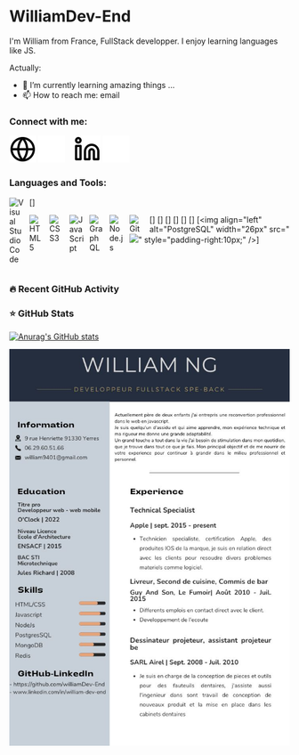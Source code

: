 # WilliamDev-End
I'm William from France, FullStack developper. I enjoy learning languages like JS. 

Actually:

- 🌱 I’m currently learning amazing things ...
- 📫 How to reach me: email

### Connect with me:

[![img_contact](./img/globe-light.svg)](https://williamdev-end.bss.design/#gh-light-mode-only)
[![img_contact](./img/globe-dark.svg)](https://williamdev-end.bss.design/#gh-dark-mode-only)
&nbsp;&nbsp;
[![img_contact](./img/linkedin-light.svg)](https://www.linkedin.com/in/william-dev-end/#gh-light-mode-only)
[![img_contact](./img/linkedin-dark.svg)](https://www.linkedin.com/in/william-dev-end/#gh-dark-mode-only)

### Languages and Tools:

[<img align="left" alt="Visual Studio Code" width="26px" src="https://cdn.jsdelivr.net/gh/devicons/devicon/icons/vscode/vscode-original.svg" style="padding-right:10px;" />]

[<img align="left" alt="HTML5" width="26px" src="https://cdn.jsdelivr.net/gh/devicons/devicon/icons/html5/html5-original.svg" style="padding-right:10px;" />]
[<img align="left" alt="CSS3" width="26px" src="https://cdn.jsdelivr.net/gh/devicons/devicon/icons/css3/css3-original.svg" style="padding-right:10px;" />]
[<img align="left" alt="JavaScript" width="26px" src="https://cdn.jsdelivr.net/gh/devicons/devicon/icons/javascript/javascript-original.svg" style="padding-right:10px;" />]
[<img align="left" alt="GraphQL" width="26px" src="https://cdn.jsdelivr.net/gh/devicons/devicon/icons/graphql/graphql-plain.svg" style="padding-right:10px;" />]
[<img align="left" alt="Node.js" width="26px" src="https://cdn.jsdelivr.net/gh/devicons/devicon/icons/nodejs/nodejs-original.svg" style="padding-right:10px;" />]
[<img align="left" alt="Git" width="26px" src="https://cdn.jsdelivr.net/gh/devicons/devicon/icons/git/git-original.svg" style="padding-right:10px;" />]
[<img align="left" alt="PostgreSQL" width="26px" src="<img src="https://cdn.jsdelivr.net/gh/devicons/devicon/icons/postgresql/postgresql-original-wordmark.svg" />" style="padding-right:10px;" />]



<br />
<br />

### 🔥 Recent GitHub Activity
<!--START_SECTION:activity-->
<!-- 1. 🎉 Merged PR [#2](https://github.com/MikeCodeur/react-netflix-clone/pull/2) in [MikeCodeur/react-netflix-clone](https://github.com/MikeCodeur/react-netflix-clone)
2. 💪 Opened PR [#2](https://github.com/MikeCodeur/react-netflix-clone/pull/2) in [MikeCodeur/react-netflix-clone](https://github.com/MikeCodeur/react-netflix-clone)
3. 🎉 Merged PR [#1](https://github.com/MikeCodeur/react-netflix-clone/pull/1) in [MikeCodeur/react-netflix-clone](https://github.com/MikeCodeur/react-netflix-clone)
4. 💪 Opened PR [#1](https://github.com/MikeCodeur/react-netflix-clone/pull/1) in [MikeCodeur/react-netflix-clone](https://github.com/MikeCodeur/react-netflix-clone)
5. 🎉 Merged PR [#9](https://github.com/MikeCodeur/react-hooks-avances/pull/9) in [MikeCodeur/react-hooks-avances](https://github.com/MikeCodeur/react-hooks-avances) -->
<!--END_SECTION:activity-->

### ⭐ GitHub Stats

[![Anurag's GitHub stats](https://github-readme-stats.vercel.app/api?username=williamDev-End&show_icons=true&hide_border=false&title_color=3B1F94f&icon_color=FFE500&bg_color=09131B&text_color=ffffff&border_color=0c1a25)](https://github.com/anuraghazra/github-readme-stats)

[website]: https://williamdev-end.bss.design/





<!-------------------------------------------------------------------------------------------------------------------------------------------------------->

<!-- - 👋 Hi, I’m @williamDev-End
- 👀 I’m interested in Many thing
- 🌱 I’m currently learning how to become a better Dev
- 💞️ I’m looking to collaborate on YOUR company
- 📫 How to reach me: 
william9401@gmail.com -->

![curiculum vitae](./img/CV_william.jpg)
